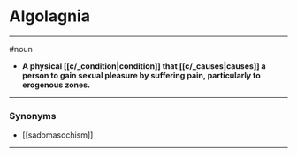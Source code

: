 # Algolagnia
---
#noun
- **A physical [[c/_condition|condition]] that [[c/_causes|causes]] a person to gain sexual pleasure by suffering pain, particularly to erogenous zones.**
---
### Synonyms
- [[sadomasochism]]
---
